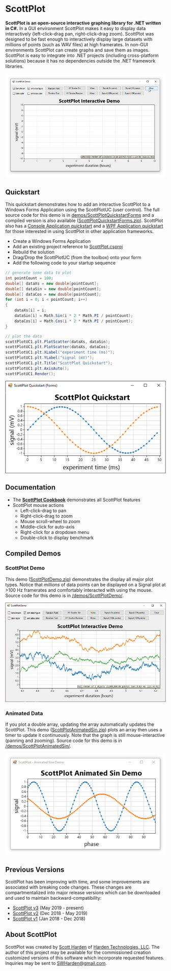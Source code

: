 # ScottPlot

**ScottPlot is an open-source interactive graphing library for .NET written in C#.** 
In a GUI environment ScottPlot makes it easy to display data interactively (left-click-drag pan, right-click-drag zoom). ScottPlot was designed to be fast enough to interactively display large datasets with millions of points (such as WAV files) at high framerates. In non-GUI environments ScottPlot can create graphs and save them as images. ScottPlot is easy to integrate into .NET projects (including cross-platform solutions) because it has no dependencies outside the .NET framework libraries.

![](/demos/ScottPlotDemo/compiled/ScottPlotDemo.gif)

## Quickstart
This quickstart demonstrates how to add an interactive ScottPlot to a Windows Forms Application using the ScottPlotUC (user control). The full source code for this demo is in [demos/ScottPlotQuickstartForms](/demos/ScottPlotQuickstartForms) and a compiled version is also available ([ScottPlotQuickstartForms.zip](/demos/ScottPlotQuickstartForms/compiled/ScottPlotQuickstartForms.zip)).  ScottPlot also has a [Console Application quickstart](/doc/quickstart-console.md) and a [WPF Application quickstart](/doc/quickstart-wpf.md) for those interested in using ScottPlot in other application frameworks. 

* Create a Windows Forms Application
* Add an existing project reference to [ScottPlot.csproj](/src/ScottPlot.csproj)
* Rebuild the solution
* Drag/Drop the ScottPlotUC (from the toolbox) onto your form
* Add the following code to your startup sequence

```cs
// generate some data to plot
int pointCount = 100;
double[] dataXs = new double[pointCount];
double[] dataSin = new double[pointCount];
double[] dataCos = new double[pointCount];
for (int i = 0; i < pointCount; i++)
{
	dataXs[i] = i;
	dataSin[i] = Math.Sin(i * 2 * Math.PI / pointCount);
	dataCos[i] = Math.Cos(i * 2 * Math.PI / pointCount);
}
```

```cs
// plot the data
scottPlotUC1.plt.PlotScatter(dataXs, dataSin);
scottPlotUC1.plt.PlotScatter(dataXs, dataCos);
scottPlotUC1.plt.XLabel("experiment time (ms)");
scottPlotUC1.plt.YLabel("signal (mV)");
scottPlotUC1.plt.Title("ScottPlot Quickstart");
scottPlotUC1.plt.AxisAuto();
scottPlotUC1.Render();
```

![](/demos/ScottPlotQuickstartForms/compiled/ScottPlotQuickstartForms.png)


## Documentation
* The **[ScottPlot Cookbook](/doc/cookbook/README.md)** demonstrates all ScottPlot features
* ScottPlot mouse actions
  * Left-click-drag to pan
  * Right-click-drag to zoom
  * Mouse scroll-wheel to zoom
  * Middle-click for auto-axis
  * Right-click for a dropdown menu
  * Double-click to display benchmark

## Compiled Demos

### ScottPlot Demo
This demo ([ScottPlotDemo.zip](/demos/ScottPlotDemo/compiled/ScottPlotDemo.zip)) demonstrates the display all major plot types. Notice that _millions_ of data points can be displayed on a Signal plot at >100 Hz framerates and comfortably interacted with using the mouse. Source code for this demo is in [/demos/ScottPlotDemo/](/demos/ScottPlotDemo/).

![](/demos/ScottPlotDemo/compiled/ScottPlotDemo.png)

### Animated Data
If you plot a double array, updating the array automatically updates the ScottPlot. This demo ([ScottPlotAnimatedSin.zip](demos/ScottPlotAnimatedSin/compiled/ScottPlotAnimatedSin.zip)) plots an array then uses a timer to update it continuously. Note that the graph is still mouse-interactive (panning and zooming). Source code for this demo is in [/demos/ScottPlotAnimatedSin/](/demos/ScottPlotAnimatedSin/).

![](demos/ScottPlotAnimatedSin/compiled/ScottPlotAnimatedSin.gif)

## Previous Versions
ScottPlot has been improving with time, and some improvements are associated with breaking code changes. These changes are compartmentalized into major release versions which can be downloaded and used to maintain backward-compatibility:
* [ScottPlot v3](https://github.com/swharden/ScottPlot/) (May 2019 - present)
* [ScottPlot v2](https://github.com/swharden/ScottPlot/tree/2.1) (Dec 2018 - May 2019)
* [ScottPlot v1](https://github.com/swharden/ScottPlot/tree/1.0) (Jan 2018 - Dec 2018)

## About ScottPlot

ScottPlot was created by [Scott Harden](http://www.SWHarden.com/) of [Harden Technologies, LLC](http://tech.swharden.com). The author of this project may be available for the commissioned creation customized versions of this software which incorporate requested features. Inquiries may be sent to [SWHarden@gmail.com](mailto:swharden@gmail.com).
